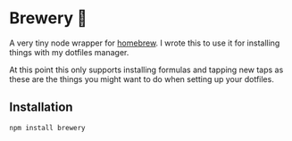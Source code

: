 # Brewery 🍻

A very tiny node wrapper for [homebrew](http://brew.sh). I wrote this to use it
for installing things with my dotfiles manager.

At this point this only supports installing formulas and tapping new taps as
these are the things you might want to do when setting up your dotfiles.

## Installation
``` bash
npm install brewery
```
